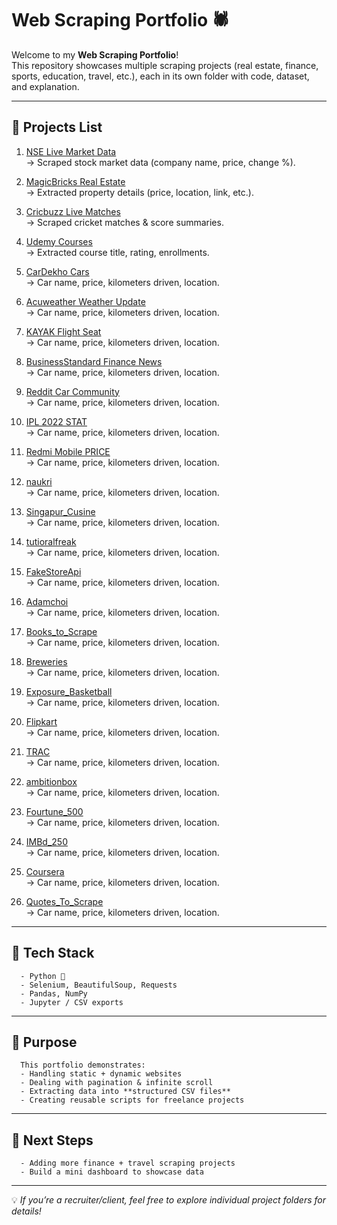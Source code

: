 # Web Scraping Portfolio 🕷️

Welcome to my **Web Scraping Portfolio**!  
This repository showcases multiple scraping projects (real estate, finance, sports, education, travel, etc.), each in its own folder with code, dataset, and explanation.

---

## 📌 Projects List
      
1. [NSE Live Market Data](./NSE/)  
   → Scraped stock market data (company name, price, change %).

2. [MagicBricks Real Estate](./magic_bricks/)  
   → Extracted property details (price, location, link, etc.).

3. [Cricbuzz Live Matches](./cricbuzz/)  
   → Scraped cricket matches & score summaries.

4. [Udemy Courses](./udemy/)  
   → Extracted course title, rating, enrollments.

5. [CarDekho Cars](./CarDekho/)  
   → Car name, price, kilometers driven, location.

6. [Acuweather Weather Update](./ACUWEATER/)  
   → Car name, price, kilometers driven, location.

7. [KAYAK Flight Seat](./CarDekho/)  
   → Car name, price, kilometers driven, location.

8. [BusinessStandard Finance News](./CarDekho/)  
   → Car name, price, kilometers driven, location.

9. [Reddit Car Community](./CarDekho/)  
   → Car name, price, kilometers driven, location.

10. [IPL 2022 STAT](./CarDekho/)  
   → Car name, price, kilometers driven, location.

11. [Redmi Mobile PRICE](./CarDekho/)  
   → Car name, price, kilometers driven, location.

12. [naukri](./naukri/)  
   → Car name, price, kilometers driven, location.

13. [Singapur_Cusine](./CarDekho/)  
   → Car name, price, kilometers driven, location.

15. [tutioralfreak](./CarDekho/)  
   → Car name, price, kilometers driven, location.

16. [FakeStoreApi](./FakeStoreApi/)  
   → Car name, price, kilometers driven, location.

17. [Adamchoi](./Adamchoi/)  
   → Car name, price, kilometers driven, location.

18. [Books_to_Scrape](./Books_to_Scrape/)  
   → Car name, price, kilometers driven, location.

19. [Breweries](./Breweries/)  
   → Car name, price, kilometers driven, location.

20. [Exposure_Basketball](./Exposure_Basketball/)  
   → Car name, price, kilometers driven, location.

23. [Flipkart](./Flipkart/)  
   → Car name, price, kilometers driven, location.

25. [TRAC](./TRAC/)  
   → Car name, price, kilometers driven, location.

26. [ambitionbox](./ambitionbox/)  
   → Car name, price, kilometers driven, location.

26. [Fourtune_500](./ambitionbox/)  
   → Car name, price, kilometers driven, location.

26. [IMBd_250](./ambitionbox/)  
   → Car name, price, kilometers driven, location.

26. [Coursera](./ambitionbox/)  
   → Car name, price, kilometers driven, location.

26. [Quotes_To_Scrape](./ambitionbox/)  
   → Car name, price, kilometers driven, location.
---

## 🔧 Tech Stack
      - Python 🐍  
      - Selenium, BeautifulSoup, Requests  
      - Pandas, NumPy  
      - Jupyter / CSV exports  

---

## 🎯 Purpose
      This portfolio demonstrates:
      - Handling static + dynamic websites  
      - Dealing with pagination & infinite scroll  
      - Extracting data into **structured CSV files**  
      - Creating reusable scripts for freelance projects  

---

## 🚀 Next Steps
      - Adding more finance + travel scraping projects  
      - Build a mini dashboard to showcase data  

---

💡 *If you’re a recruiter/client, feel free to explore individual project folders for details!*
